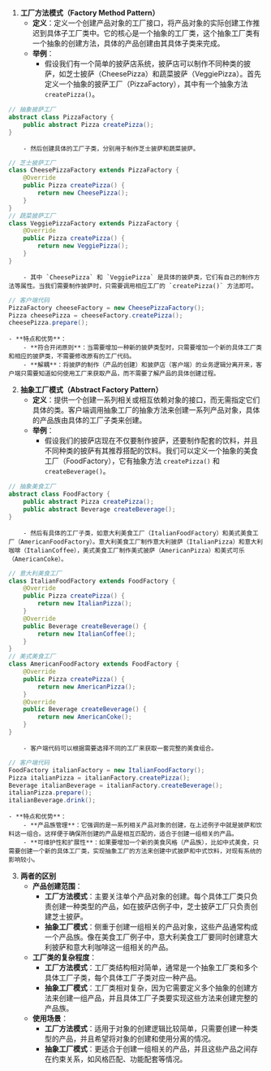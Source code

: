 1. **工厂方法模式（Factory Method Pattern）**
    - **定义**：定义一个创建产品对象的工厂接口，将产品对象的实际创建工作推迟到具体子工厂类中。它的核心是一个抽象的工厂类，这个抽象工厂类有一个抽象的创建方法，具体的产品创建由其具体子类来完成。
    - **举例**：
        - 假设我们有一个简单的披萨店系统，披萨店可以制作不同种类的披萨，如芝士披萨（CheesePizza）和蔬菜披萨（VeggiePizza）。首先定义一个抽象的披萨工厂（PizzaFactory），其中有一个抽象方法 `createPizza()`。
```java
// 抽象披萨工厂
abstract class PizzaFactory {
    public abstract Pizza createPizza();
}
```
        - 然后创建具体的工厂子类，分别用于制作芝士披萨和蔬菜披萨。
```java
// 芝士披萨工厂
class CheesePizzaFactory extends PizzaFactory {
    @Override
    public Pizza createPizza() {
        return new CheesePizza();
    }
}
// 蔬菜披萨工厂
class VeggiePizzaFactory extends PizzaFactory {
    @Override
    public Pizza createPizza() {
        return new VeggiePizza();
    }
}
```
        - 其中 `CheesePizza` 和 `VeggiePizza` 是具体的披萨类，它们有自己的制作方法等属性。当我们需要制作披萨时，只需要调用相应工厂的 `createPizza()` 方法即可。
```java
// 客户端代码
PizzaFactory cheeseFactory = new CheesePizzaFactory();
Pizza cheesePizza = cheeseFactory.createPizza();
cheesePizza.prepare();
```
    - **特点和优势**：
        - **符合开闭原则**：当需要增加一种新的披萨类型时，只需要增加一个新的具体工厂类和相应的披萨类，不需要修改原有的工厂代码。
        - **解耦**：将披萨的制作（产品的创建）和披萨店（客户端）的业务逻辑分离开来，客户端只需要知道如何使用工厂来获取产品，而不需要了解产品的具体创建过程。
2. **抽象工厂模式（Abstract Factory Pattern）**
    - **定义**：提供一个创建一系列相关或相互依赖对象的接口，而无需指定它们具体的类。客户端调用抽象工厂的抽象方法来创建一系列产品对象，具体的产品族由具体的工厂子类来创建。
    - **举例**：
        - 假设我们的披萨店现在不仅要制作披萨，还要制作配套的饮料，并且不同种类的披萨有其推荐搭配的饮料。我们可以定义一个抽象的美食工厂（FoodFactory），它有抽象方法 `createPizza()` 和 `createBeverage()`。
```java
// 抽象美食工厂
abstract class FoodFactory {
    public abstract Pizza createPizza();
    public abstract Beverage createBeverage();
}
```
        - 然后有具体的工厂子类，如意大利美食工厂（ItalianFoodFactory）和美式美食工厂（AmericanFoodFactory）。意大利美食工厂制作意大利披萨（ItalianPizza）和意大利咖啡（ItalianCoffee），美式美食工厂制作美式披萨（AmericanPizza）和美式可乐（AmericanCoke）。
```java
// 意大利美食工厂
class ItalianFoodFactory extends FoodFactory {
    @Override
    public Pizza createPizza() {
        return new ItalianPizza();
    }
    @Override
    public Beverage createBeverage() {
        return new ItalianCoffee();
    }
}
// 美式美食工厂
class AmericanFoodFactory extends FoodFactory {
    @Override
    public Pizza createPizza() {
        return new AmericanPizza();
    }
    @Override
    public Beverage createBeverage() {
        return new AmericanCoke();
    }
}
```
        - 客户端代码可以根据需要选择不同的工厂来获取一套完整的美食组合。
```java
// 客户端代码
FoodFactory italianFactory = new ItalianFoodFactory();
Pizza italianPizza = italianFactory.createPizza();
Beverage italianBeverage = italianFactory.createBeverage();
italianPizza.prepare();
italianBeverage.drink();
```
    - **特点和优势**：
        - **产品族管理**：它强调的是一系列相关产品对象的创建，在上述例子中就是披萨和饮料这一组合。这样便于确保所创建的产品是相互匹配的，适合于创建一组相关的产品。
        - **可维护性和扩展性**：如果要增加一个新的美食风格（产品族），比如中式美食，只需要创建一个新的具体工厂类，实现抽象工厂的方法来创建中式披萨和中式饮料，对现有系统的影响较小。

3. **两者的区别**
    - **产品创建范围**：
        - **工厂方法模式**：主要关注单个产品对象的创建。每个具体工厂类只负责创建一种类型的产品，如在披萨店例子中，芝士披萨工厂只负责创建芝士披萨。
        - **抽象工厂模式**：侧重于创建一组相关的产品对象，这些产品通常构成一个产品族。像在美食工厂例子中，意大利美食工厂要同时创建意大利披萨和意大利咖啡这一组相关的产品。
    - **工厂类的复杂程度**：
        - **工厂方法模式**：工厂类结构相对简单，通常是一个抽象工厂类和多个具体工厂子类，每个具体工厂子类对应一种产品。
        - **抽象工厂模式**：工厂类相对复杂，因为它需要定义多个抽象的创建方法来创建一组产品，并且具体工厂子类要实现这些方法来创建完整的产品族。
    - **使用场景**：
        - **工厂方法模式**：适用于对象的创建逻辑比较简单，只需要创建一种类型的产品，并且希望将对象的创建和使用分离的情况。
        - **抽象工厂模式**：更适合于创建一组相关的产品，并且这些产品之间存在约束关系，如风格匹配、功能配套等情况。